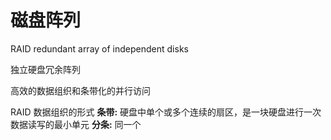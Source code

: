 <div style='display: none'>
  Date: 2022-01-16 09:45:34
  LastEditors: gyg
  LastEditTime: 2022-01-16 10:19:11
  FilePath: \test\1_16@磁盘阵列.mm.md
</div>

# 磁盘阵列

RAID redundant array of independent disks

独立硬盘冗余阵列

高效的数据组织和条带化的并行访问

RAID 数据组织的形式
**条带:** 硬盘中单个或多个连续的扇区，是一块硬盘进行一次数据读写的最小单元
**分条:** 同一个